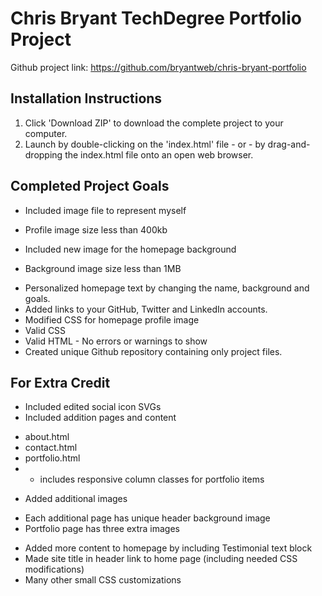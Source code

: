 # Chris Bryant TechDegree Portfolio Project

Github project link: https://github.com/bryantweb/chris-bryant-portfolio

## Installation Instructions

1. Click 'Download ZIP' to download the complete project to your computer.
2. Launch by double-clicking on the 'index.html' file - or - by drag-and-dropping the index.html file onto an open web browser.


## Completed Project Goals

* Included image file to represent myself 
- Profile image size less than 400kb
* Included new image for the homepage background
- Background image size less than 1MB
* Personalized homepage text by changing the name, background and goals.
* Added links to your GitHub, Twitter and LinkedIn accounts.
* Modified CSS for homepage profile image
* Valid CSS
* Valid HTML - No errors or warnings to show
* Created unique Github repository containing only project files.



## For Extra Credit 
* Included edited social icon SVGs
* Included addition pages and content
 - about.html
 - contact.html
 - portfolio.html
 - - includes responsive column classes for portfolio items
* Added additional images
 - Each additional page has unique header background image
 - Portfolio page has three extra images
* Added more content to homepage by including Testimonial text block
* Made site title in header link to home page (including needed CSS modifications)
* Many other small CSS customizations

